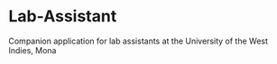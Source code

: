 # Lab-Assistant
Companion application for lab assistants at the University of the West Indies, Mona
